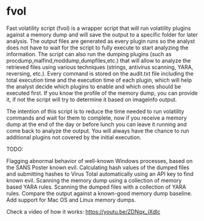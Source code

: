 # fvol

Fast volatility script (fvol) is a wrapper script that will run volatility plugins against a memory dump and will save the output to a specific folder for later analysis. The output files are generated as every plugin runs so the analyst does not have to wait for the script to fully execute to start analyzing the information. The script can also run the dumping plugins (such as procdump,malfind,moddump,dumpfiles,etc.) that will allow to analyze the retrieved files using various techniques (strings, antivirus scanning, YARA, reversing, etc.). Every command is stored on the audit.txt file including the total execution time and the execution time of each plugin, which will help the analyst decide which plugins to enable and which ones should be executed first. If you know the profile of the memory dump, you can provide it, if not the script will try to determine it based on imageinfo output.

The intention of this script is to reduce the time needed to run volatility commands and wait for them to complete, now if you receive a memory dump at the end of the day or before lunch you can leave it running and come back to analyze the output. You will always have the chance to run additional plugins not covered by the initial execution.


TODO:

Flagging abnormal behavior of well-known Windows processes, based on the SANS Poster known evil. 
Calculating hash values of the dumped files and submitting hashes to Virus Total automatically using an API key to find known evil. 
Scanning the memory dump using a collection of memory based YARA rules. 
Scanning the dumped files with a collection of YARA rules. 
Compare the output against a known-good memory dump baseline.
Add support for Mac OS and Linux memory dumps.

Check a video of how it works: https://youtu.be/ZDNqx_jXdlc
